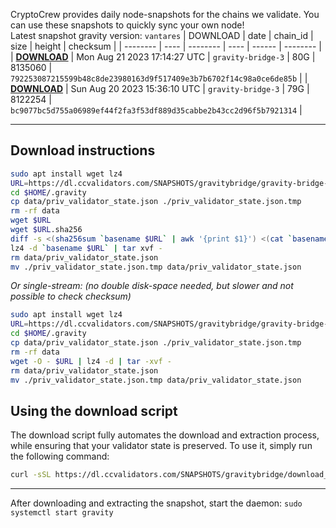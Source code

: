 CryptoCrew provides daily node-snapshots for the chains we validate. You can use these snapshots to quickly sync your own node!  
Latest snapshot gravity version: `vantares`
| DOWNLOAD | date | chain_id | size | height | checksum |
| -------- | ---- | -------- | ---- | ------ | -------- |
| **[DOWNLOAD](https://dl.ccvalidators.com/SNAPSHOTS/$CHAIN_NAME/gravity-bridge-3_8135060.tar.lz4)** | Mon Aug 21 2023 17:14:27 UTC | `gravity-bridge-3` | 80G | 8135060 | `792253087215599b48c8de23980163d9f517409e3b7b6702f14c98a0ce6de85b` |
| **[DOWNLOAD](https://dl.ccvalidators.com/SNAPSHOTS/$CHAIN_NAME/gravity-bridge-3_8122254.tar.lz4)** | Sun Aug 20 2023 15:36:10 UTC | `gravity-bridge-3` | 79G | 8122254 | `bc9077bc5d755a06989ef44f2fa3f53df889d35cabbe2b43cc2d96f5b7921314` |
 
---
## Download instructions
 
```sh
sudo apt install wget lz4
URL=https://dl.ccvalidators.com/SNAPSHOTS/gravitybridge/gravity-bridge-3_8135060.tar.lz4
cd $HOME/.gravity
cp data/priv_validator_state.json ./priv_validator_state.json.tmp
rm -rf data
wget $URL
wget $URL.sha256
diff -s <(sha256sum `basename $URL` | awk '{print $1}') <(cat `basename $URL`.sha256)
lz4 -d `basename $URL` | tar xvf -
rm data/priv_validator_state.json
mv ./priv_validator_state.json.tmp data/priv_validator_state.json
```
*Or single-stream: (no double disk-space needed, but slower and not possible to check checksum)*
```sh
sudo apt install wget lz4
URL=https://dl.ccvalidators.com/SNAPSHOTS/gravitybridge/gravity-bridge-3_8135060.tar.lz4
cd $HOME/.gravity
cp data/priv_validator_state.json ./priv_validator_state.json.tmp
rm -rf data
wget -O - $URL | lz4 -d | tar -xvf -
rm data/priv_validator_state.json
mv ./priv_validator_state.json.tmp data/priv_validator_state.json
```
## Using the download script
 
The download script fully automates the download and extraction process, while ensuring that your validator state is preserved. To use it, simply run the following command:
 
```sh
curl -sSL https://dl.ccvalidators.com/SNAPSHOTS/gravitybridge/download_snapshot.sh | bash
```
---
After downloading and extracting the snapshot, start the daemon: `sudo systemctl start gravity`
